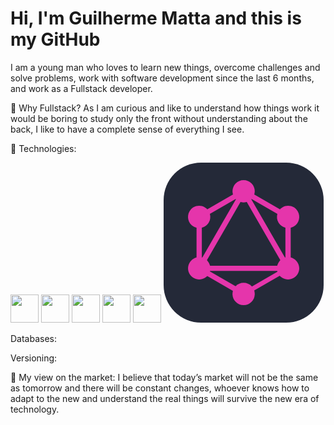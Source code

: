 # Hi, I'm Guilherme Matta and this is my GitHub 

I am a young man who loves to learn new things, overcome challenges and solve problems, work with software development since the last 6 months, and work as a Fullstack developer.

🤔 Why Fullstack?
As I am curious and like to understand how things work it would be boring to study only the front without understanding about the back, I like to have a complete sense of everything I see.

🚀 Technologies:

 <img width="45px" height="45px" src="https://cdn.jsdelivr.net/gh/devicons/devicon/icons/react/react-original.svg" /> <img  width="45px" height="45px" src="https://cdn.jsdelivr.net/gh/devicons/devicon/icons/nodejs/nodejs-plain-wordmark.svg" /> <img  width="45px" height="45px" src="https://cdn.jsdelivr.net/gh/devicons/devicon/icons/html5/html5-original-wordmark.svg" /> <img width="45px" height="45px" src="https://cdn.jsdelivr.net/gh/devicons/devicon/icons/css3/css3-original-wordmark.svg" /> <img width="45px" height="45px" src="https://cdn.jsdelivr.net/gh/devicons/devicon/icons/javascript/javascript-original.svg" />
 <svg xmlns="http://www.w3.org/2000/svg" width="256" height="256" fill="none" viewBox="0 0 256 256"><rect width="256" height="256" fill="#242938" rx="60"/><path fill="#E535AB" d="M47.8621 176.192L55.2041 180.431L136.997 38.7664L129.655 34.5274L47.8621 176.192Z"/><path fill="#E535AB" d="M209.766 164.875H46.1809V173.353H209.766V164.875Z"/><path fill="#E535AB" d="M49.4177 169.637L131.241 216.879L135.48 209.537L53.6567 162.295L49.4177 169.637Z"/><path fill="#E535AB" d="M120.498 46.5121L202.321 93.7542L206.56 86.4122L124.737 39.1701L120.498 46.5121Z"/><path fill="#E535AB" d="M49.4404 86.3797L53.6794 93.7217L135.503 46.4796L131.264 39.1376L49.4404 86.3797Z"/><path fill="#E535AB" d="M119.02 38.7675L200.812 180.432L208.154 176.193L126.362 34.5285L119.02 38.7675Z"/><path fill="#E535AB" d="M61.145 80.7577H52.667V175.242H61.145V80.7577Z"/><path fill="#E535AB" d="M203.331 80.7577H194.853V175.242H203.331V80.7577Z"/><path fill="#E535AB" d="M126.095 206.877L129.798 213.291L200.962 172.203L197.259 165.79L126.095 206.877Z"/><path fill="#E535AB" d="M214.567 178C209.664 186.529 198.734 189.44 190.205 184.537C181.676 179.634 178.765 168.705 183.668 160.176C188.571 151.646 199.501 148.735 208.03 153.638C216.61 158.592 219.521 169.471 214.567 178Z"/><path fill="#E535AB" d="M72.2789 95.8244C67.3759 104.353 56.4464 107.265 47.9173 102.362C39.3882 97.4587 36.4771 86.5292 41.38 78.0001C46.283 69.4709 57.2125 66.5598 65.7416 71.4628C74.2707 76.4168 77.1819 87.2953 72.2789 95.8244Z"/><path fill="#E535AB" d="M41.431 178C36.5281 169.471 39.4392 158.592 47.9683 153.638C56.4974 148.735 67.3759 151.646 72.3299 160.176C77.2329 168.705 74.3217 179.583 65.7926 184.537C57.2124 189.44 46.334 186.529 41.431 178Z"/><path fill="#E535AB" d="M183.719 95.8244C178.816 87.2953 181.727 76.4168 190.256 71.4628C198.786 66.5598 209.664 69.4709 214.618 78.0001C219.521 86.5292 216.61 97.4076 208.081 102.362C199.552 107.265 188.622 104.353 183.719 95.8244Z"/><path fill="#E535AB" d="M127.999 228C118.142 228 110.175 220.033 110.175 210.176C110.175 200.319 118.142 192.351 127.999 192.351C137.856 192.351 145.823 200.319 145.823 210.176C145.823 219.982 137.856 228 127.999 228Z"/><path fill="#E535AB" d="M127.999 63.6486C118.142 63.6486 110.175 55.6813 110.175 45.8243C110.175 35.9673 118.142 28 127.999 28C137.856 28 145.823 35.9673 145.823 45.8243C145.823 55.6813 137.856 63.6486 127.999 63.6486Z"/></svg>

Databases:



Versioning:


          
          
          
          
          

💬 My view on the market:
I believe that today’s market will not be the same as tomorrow and there will be constant changes, whoever knows how to adapt to the new and understand the real things will survive the new era of technology.

